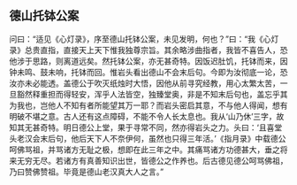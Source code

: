 ##  德山托钵公案

问曰：“适见《心灯录》，序至德山托钵公案，未见发明，何也？”曰：“我《心灯录》总贵直指，直接天上天下惟我独尊宗旨。其余略涉曲指者，我皆不喜告人，恐他涉于思路，则离道远矣。然托钵公案，亦无甚奇特。因饭迟肚饥，托钵而来，因钟未鸣、鼓未响，托钵而回。惟岩头看出德山不会末后句。今即为汝彻底一论，恐汝亦未必能透。盖德公于吹灭纸烛时大悟，因他从前寻究经教，用心太繁太苦，一旦豁然释重担而得轻安，浑乎人法皆空，独臻堂奥，非是不知末后句也，盖忘乎其为我也，岂他人不知有者所能望其万一耶？而岩头密启其意，不与他人得闻，想有明破不堪之意。古人还有这点障碍，不能不令人长太息也。我从‘山乃休’三字，故知其无甚奇特。明日德公上堂，果于寻常不同，然亦得岩头之力。头曰：‘且喜堂头老汉会末后句，他后天下人不奈伊何，虽然也只得三年活。’《指月录》中载德公呵佛骂祖，并骂诸方无耻之极，想即在此三年之中。其痛骂诸方功德甚大，垂之将来无穷无尽。若诸方有真善知识出世，皆德公之作养也。后古德见德公呵骂佛祖，乃曰赞佛赞祖。毕竟是德山老汉真大人之言。”

